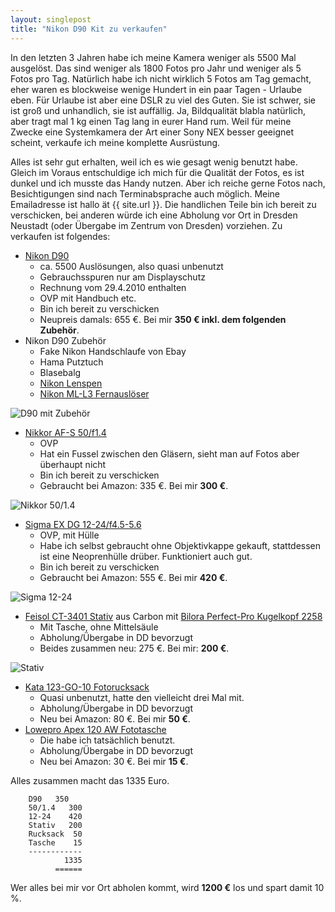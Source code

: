 ```yaml
---
layout: singlepost
title: "Nikon D90 Kit zu verkaufen"
---
```


In den letzten 3 Jahren habe ich meine Kamera weniger als 5500 Mal ausgelöst. Das sind weniger als 1800 Fotos pro Jahr und weniger als 5 Fotos pro Tag. Natürlich habe ich nicht wirklich 5 Fotos am Tag gemacht, eher waren es blockweise wenige Hundert in ein paar Tagen - Urlaube eben. Für Urlaube ist aber eine DSLR zu viel des Guten. Sie ist schwer, sie ist groß und unhandlich, sie ist auffällig. Ja, Bildqualität blabla natürlich, aber tragt mal 1 kg einen Tag lang in eurer Hand rum. Weil für meine Zwecke eine Systemkamera der Art einer Sony NEX besser geeignet scheint, verkaufe ich meine komplette Ausrüstung.

Alles ist sehr gut erhalten, weil ich es wie gesagt wenig benutzt habe. Gleich im Voraus entschuldige ich mich für die Qualität der Fotos, es ist dunkel und ich musste das Handy nutzen. Aber ich reiche gerne Fotos nach, Besichtigungen sind nach Terminabsprache auch möglich. Meine Emailadresse ist hallo ät {{ site.url }}. Die handlichen Teile bin ich bereit zu verschicken, bei anderen würde ich eine Abholung vor Ort in Dresden Neustadt (oder Übergabe im Zentrum von Dresden) vorziehen. Zu verkaufen ist folgendes:

* [Nikon D90](http://www.amazon.de/Nikon-SLR-Digitalkamera-Megapixel-Live-View-HD-Videofunktion/dp/B001EO6W8A/ref=sr_1_2?s=ce-de&ie=UTF8&qid=1358435632&sr=1-2)
	* ca. 5500 Auslösungen, also quasi unbenutzt
	* Gebrauchsspuren nur am Displayschutz
	* Rechnung vom 29.4.2010 enthalten
	* OVP mit Handbuch etc.
	* Bin ich bereit zu verschicken
	* Neupreis damals: 655 €. Bei mir **350 € inkl. dem folgenden Zubehör**.
* Nikon D90 Zubehör
	* Fake Nikon Handschlaufe von Ebay
	* Hama Putztuch
	* Blasebalg
	* [Nikon Lenspen](http://www.amazon.de/Nikon-ACIPLESPEN-Lens-Pen-Reinigungsstift/dp/B001ET6P2S)
	* [Nikon ML-L3 Fernauslöser](http://www.amazon.de/Nikon-4730-ML-L3-Infrarot-Ausl%C3%B6ser/dp/B00007EDZG/ref=sr_1_1?s=ce-de&ie=UTF8&qid=1358436189&sr=1-1)

![D90 mit Zubehör]( {{site.host}}/media/img/d90/d90.jpg)

* [Nikkor AF-S 50/f1.4](http://www.amazon.de/Nikon-AF-S-Nikkor-50mm-Filtergewinde/dp/B001GCVA0U/ref=sr_1_2?s=ce-de&ie=UTF8&qid=1358435601&sr=1-2)
	* OVP
	* Hat ein Fussel zwischen den Gläsern, sieht man auf Fotos aber überhaupt nicht
	* Bin ich bereit zu verschicken
	* Gebraucht bei Amazon: 335 €. Bei mir **300 €**. 

![Nikkor 50/1.4]( {{site.host}}/media/img/d90/nikkor.jpg)

* [Sigma EX DG 12-24/f4.5-5.6](http://www.amazon.de/Sigma-12-24-HSM-Objektiv-Gelatinefilter-Nikon/dp/B00015QGM0/ref=sr_1_2?ie=UTF8&qid=1358435573&sr=8-2)
	* OVP, mit Hülle
	* Habe ich selbst gebraucht ohne Objektivkappe gekauft, stattdessen ist eine Neoprenhülle drüber. Funktioniert auch gut.
	* Bin ich bereit zu verschicken
	* Gebraucht bei Amazon: 555 €. Bei mir **420 €**.

![Sigma 12-24]( {{site.host}}/media/img/d90/sigma.jpg)

* [Feisol CT-3401 Stativ](http://www.feisol.de/feisol-classic-stativ-ct3401-rapid-p-26.html) aus Carbon mit [Bilora Perfect-Pro Kugelkopf 2258](http://www.amazon.de/gp/product/B001ADGERE/ref=wms_ohs_product)
	* Mit Tasche, ohne Mittelsäule
	* Abholung/Übergabe in DD bevorzugt
	* Beides zusammen neu: 275 €. Bei mir: **200 €**.

![Stativ]( {{site.host}}/media/img/d90/stativ.jpg)

* [Kata 123-GO-10 Fotorucksack](http://www.amazon.de/Kata-123-GO-10-SLR-Kamerarucksack-Sling-Rucksack-Liter/dp/B00387TC4C)
	* Quasi unbenutzt, hatte den vielleicht drei Mal mit.
	* Abholung/Übergabe in DD bevorzugt
	* Neu bei Amazon: 80 €. Bei mir **50 €**.
* [Lowepro Apex 120 AW Fototasche](http://www.lowepro-deutschland.de/produkte/index.php?article_id=222&clang=0)
	* Die habe ich tatsächlich benutzt.
	* Abholung/Übergabe in DD bevorzugt
	* Neu bei Amazon: 30 €. Bei mir **15 €**.

Alles zusammen macht das 1335 Euro.

~~~ text
	D90	  350
	50/1.4   300
	12-24    420
	Stativ   200
	Rucksack  50
	Tasche    15
	------------
            1335
          ======
~~~

Wer alles bei mir vor Ort abholen kommt, wird **1200 €** los und spart damit 10 %.
